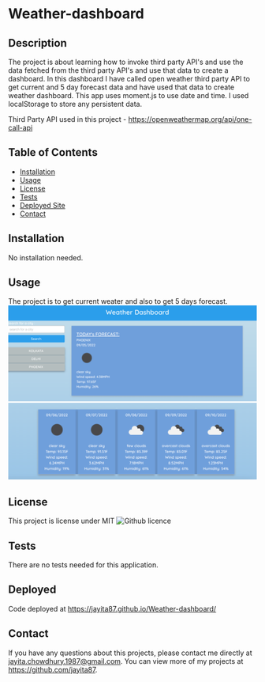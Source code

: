 # Weather-dashboard
## Description

The project is about learning how to invoke third party API's and use the data fetched from the third party API's and use that data to create a dashboard. In this dashboard I have called open weather third party API to get current and  5 day forecast data and have used that data to create weather dashboard. This app uses moment.js to use date and time. I used localStorage to store any persistent data.

Third Party API used in this project - https://openweathermap.org/api/one-call-api

## Table of Contents
* [Installation](#installation)
* [Usage](#usage)
* [License](#license)
* [Tests](#tests)
* [Deployed Site](#deployed)
* [Contact](#contact)


## Installation 
No installation needed. 

## Usage 
The project is to get current weater and also to get 5 days forecast. <br>
<img src="./assets/currentWeather.jpeg">
<img src="./assets/5dayForecast.jpeg">

## License 
This project is license under MIT
![Github licence](http://img.shields.io/badge/license-MIT-blue.svg)

## Tests
There are no tests needed for this application.

## Deployed
Code deployed at https://jayita87.github.io/Weather-dashboard/

## Contact
If you have any questions about this projects, please contact me directly at jayita.chowdhury.1987@gmail.com. You can view more of my projects at https://github.com/jayita87.
